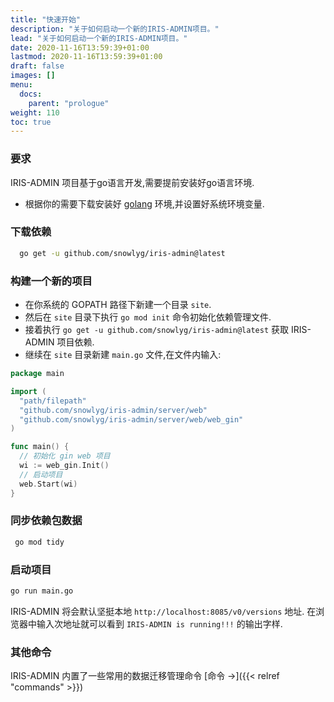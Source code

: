 ```yaml
---
title: "快速开始"
description: "关于如何启动一个新的IRIS-ADMIN项目。"
lead: "关于如何启动一个新的IRIS-ADMIN项目。"
date: 2020-11-16T13:59:39+01:00
lastmod: 2020-11-16T13:59:39+01:00
draft: false
images: []
menu:
  docs:
    parent: "prologue"
weight: 110
toc: true
---
```


### 要求

IRIS-ADMIN 项目基于go语言开发,需要提前安装好go语言环境.

- 根据你的需要下载安装好 [golang](https://go.dev/doc/install) 环境,并设置好系统环境变量.

### 下载依赖

```sh
  go get -u github.com/snowlyg/iris-admin@latest
```

### 构建一个新的项目

- 在你系统的 GOPATH 路径下新建一个目录 `site`.
- 然后在 `site` 目录下执行 `go mod init` 命令初始化依赖管理文件.
- 接着执行 `go get -u github.com/snowlyg/iris-admin@latest` 获取 IRIS-ADMIN 项目依赖.
- 继续在 `site` 目录新建 `main.go` 文件,在文件内输入:
  
```go
package main

import (
  "path/filepath"
  "github.com/snowlyg/iris-admin/server/web"
  "github.com/snowlyg/iris-admin/server/web/web_gin"
)

func main() {
  // 初始化 gin web 项目
  wi := web_gin.Init()
  // 启动项目
  web.Start(wi)
}
```

### 同步依赖包数据

```bash
 go mod tidy
```

### 启动项目

```bash
go run main.go
```

IRIS-ADMIN 将会默认坚挺本地 `http://localhost:8085/v0/versions` 地址. 在浏览器中输入次地址就可以看到 `IRIS-ADMIN is running!!!` 的输出字样.

### 其他命令

IRIS-ADMIN 内置了一些常用的数据迁移管理命令 [命令 →]({{< relref "commands" >}})
